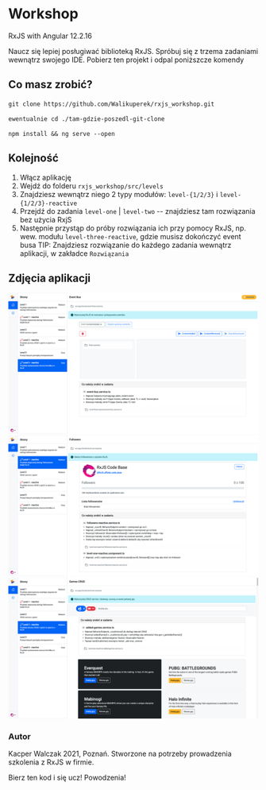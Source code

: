 # Workshop
RxJS with Angular 12.2.16

Naucz się lepiej posługiwać biblioteką RxJS. Spróbuj się z trzema zadaniami wewnątrz swojego IDE.
Pobierz ten projekt i odpal poniższcze komendy

## Co masz zrobić?

```
git clone https://github.com/Walikuperek/rxjs_workshop.git
```

```
ewentualnie cd ./tam-gdzie-poszedl-git-clone
```

```
npm install && ng serve --open
```

## Kolejność
1. Włącz aplikację
2. Wejdź do folderu `rxjs_workshop/src/levels`
3. Znajdziesz wewnątrz niego 2 typy modułów: `level-{1/2/3}` i `level-{1/2/3}-reactive`
4. Przejdź do zadania `level-one` | `level-two` -- znajdziesz tam rozwiązania bez użycia RxjS
5. Następnie przystąp do próby rozwiązania ich przy pomocy RxJS, np. wew. modułu `level-three-reactive`, gdzie musisz dokończyć event busa
TIP: Znajdziesz rozwiązanie do każdego zadania wewnątrz aplikacji, w zakładce `Rozwiązania`

## Zdjęcia aplikacji
![Zadanie 3](/src/assets/img/zadanie_event-bus_3.png)
![Zadanie 1](/src/assets/img/zadanie_1_reactive.png)
![Zadanie 2](/src/assets/img/zadanie_2_reactive.png)

### Autor
Kacper Walczak 2021, Poznań.
Stworzone na potrzeby prowadzenia szkolenia z RxJS w firmie.

Bierz ten kod i się ucz! Powodzenia!
